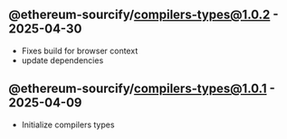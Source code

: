

## @ethereum-sourcify/compilers-types@1.0.2 - 2025-04-30

- Fixes build for browser context
- update dependencies

## @ethereum-sourcify/compilers-types@1.0.1 - 2025-04-09

- Initialize compilers types
